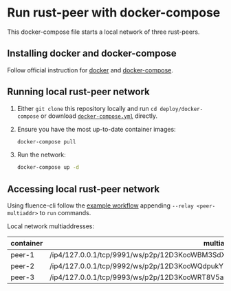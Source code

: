 # Run rust-peer with docker-compose

This docker-compose file starts a local network of three rust-peers.

## Installing docker and docker-compose

Follow official instruction for
[docker](https://docs.docker.com/engine/install/) and
[docker-compose](https://docs.docker.com/compose/install/linux/#install-using-the-repository).

## Running local rust-peer network

1. Either `git clone` this repository locally and run `cd deploy/docker-compose`
   or download [`docker-compose.yml`](docker-compose.yml) directly.

2. Ensure you have the most up-to-date container images:

   ```bash
   docker-compose pull
   ```

3. Run the network:

   ```bash
   docker-compose up -d
   ```

## Accessing local rust-peer network

Using fluence-cli follow the
[example workflow](https://github.com/fluencelabs/fluence-cli/blob/main/docs/EXAMPLE.md#currently-supported-workflow-example)
appending `--relay <peer-multiaddr>` to `run` commands.

Local network multiaddresses:

| container | multiaddress                                                                        |
| --------- | ----------------------------------------------------------------------------------- |
| peer-1    | /ip4/127.0.0.1/tcp/9991/ws/p2p/12D3KooWBM3SdXWqGaawQDGQ6JprtwswEg3FWGvGhmgmMez1vRbR |
| peer-2    | /ip4/127.0.0.1/tcp/9992/ws/p2p/12D3KooWQdpukY3p2DhDfUfDgphAqsGu5ZUrmQ4mcHSGrRag6gQK |
| peer-3    | /ip4/127.0.0.1/tcp/9993/ws/p2p/12D3KooWRT8V5awYdEZm6aAV9HWweCEbhWd7df4wehqHZXAB7yMZ |
